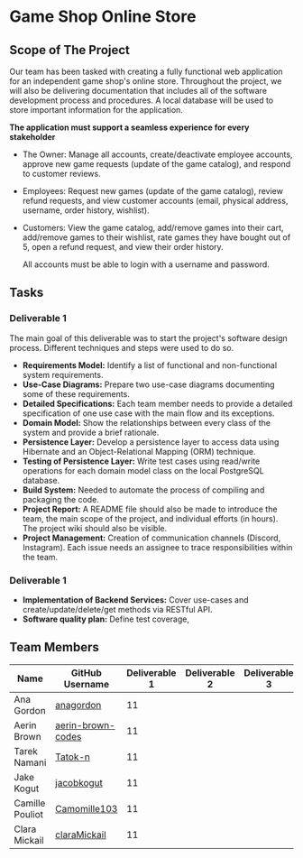 # Game Shop Online Store

## Scope of The Project

Our team has been tasked with creating a fully functional web application for an independent game shop's online store. Throughout the project, we will also be delivering documentation that includes all of the software development process and procedures. A local database will be used to store important information for the application.

**The application must support a seamless experience for every stakeholder**
- The Owner: Manage all accounts, create/deactivate employee accounts, approve new game requests (update of the game catalog), and respond to customer reviews.
- Employees: Request new games (update of the game catalog), review refund requests, and view customer accounts (email, physical address, username, order history, wishlist). 
- Customers: View the game catalog, add/remove games into their cart, add/remove games to their wishlist, rate games they have bought out of 5, open a refund request, and view their order history.

  All accounts must be able to login with a username and password.

## Tasks

### Deliverable 1

The main goal of this deliverable was to start the project's software design process. Different techniques and steps were used to do so.

- **Requirements Model:** Identify a list of functional and non-functional system requirements.
- **Use-Case Diagrams:** Prepare two use-case diagrams documenting some of these requirements.
- **Detailed Specifications:** Each team member needs to provide a detailed specification of one use case with the main flow and its exceptions.
- **Domain Model:** Show the relationships between every class of the system and provide a brief rationale.
- **Persistence Layer:** Develop a persistence layer to access data using Hibernate and an Object-Relational Mapping (ORM) technique.
- **Testing of Persistence Layer:** Write test cases using read/write operations for each domain model class on the local PostgreSQL database.
- **Build System:** Needed to automate the process of compiling and packaging the code.
- **Project Report:** A README file should also be made to introduce the team, the main scope of the project, and individual efforts (in hours). The project wiki should also be visible.
- **Project Management:** Creation of communication channels (Discord, Instagram). Each issue needs an assignee to trace responsibilities within the team.

### Deliverable 1
- **Implementation of Backend Services:** Cover use-cases and create/update/delete/get methods via RESTful API.
- **Software quality plan:** Define test coverage, 

## Team Members
| Name | GitHub Username | Deliverable 1 | Deliverable 2 | Deliverable 3 | Total Hours |
| ------------- | ------------- | ------------- | ------------- | ------------- | ------------- |
| Ana Gordon  | [anagordon](https://github.com/anagordon) | 11 | | | 11|
| Aerin Brown | [aerin-brown-codes](https://github.com/aerin-brown-codes) | 11 | | | 11|
| Tarek Namani | [Tatok-n](https://github.com/Tatok-n) | 11 | | | 11|
| Jake Kogut | [jacobkogut](https://github.com/jacobkogut) | 11 | | | 11|
| Camille Pouliot | [Camomille103](https://github.com/Camomille103) | 11 | | | 11 |
| Clara Mickail |  [claraMickail](https://github.com/claraMickail) | 11 | | | 11|
